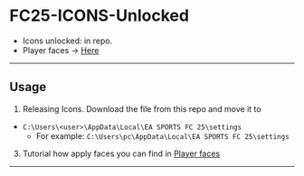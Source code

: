 # FC25-ICONS-Unlocked

- Icons unlocked: in repo.
- Player faces → [Here](https://github.com/a-jean-andreasian/FC25-ICONS-Unlocked/releases/tag/PlayerFaces)

---
## Usage

1. Releasing Icons. Download the file from this repo and move it to
  - `C:\Users\<user>\AppData\Local\EA SPORTS FC 25\settings`
    - For example: `C:\Users\pc\AppData\Local\EA SPORTS FC 25\settings`
3. Tutorial how apply faces you can find in [Player faces](https://github.com/a-jean-andreasian/FC25-ICONS-Unlocked/releases/tag/PlayerFaces)


---
